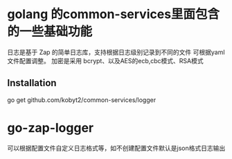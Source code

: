 # golang 的common-services里面包含的一些基础功能

日志是基于 Zap 的简单日志库，支持根据日志级别记录到不同的文件 可根据yaml文件配置调整。
加密是采用 bcrypt、以及AES的ecb,cbc模式、RSA模式

## Installation
go get github.com/kobyt2/common-services/logger

# go-zap-logger
可以根据配置文件自定义日志格式等，如不创建配置文件默认是json格式日志输出
